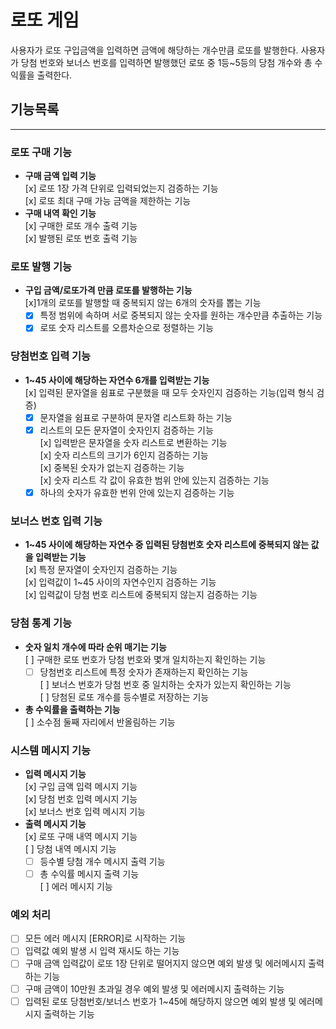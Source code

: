 # 로또 게임
사용자가 로또 구입금액을 입력하면 금액에 해당하는 개수만큼 로또를 발행한다.
사용자가 당첨 번호와 보너스 번호를 입력하면 발행했던 로또 중 1등~5등의 당첨 개수와 총 수익률을 출력한다.

## 기능목록
---
  
### 로또 구매 기능  
- **구매 금액 입력 기능**  
	[x] 로또 1장 가격 단위로 입력되었는지 검증하는 기능  
	[x] 로또 최대 구매 가능 금액을 제한하는 기능  
- **구매 내역 확인 기능**  
	[x] 구매한 로또 개수 출력 기능  
	[x] 발행된 로또 번호 출력 기능  

### 로또 발행 기능  
- **구입 금액/로또가격 만큼 로또를 발행하는 기능**  
	[x]1개의 로또를 발행할 때 중복되지 않는 6개의 숫자를 뽑는 기능
	 - [x] 특정 범위에 속하며 서로 중복되지 않는 숫자를 원하는 개수만큼 추출하는 기능  
	 - [x] 로또 숫자 리스트를 오름차순으로 정렬하는 기능  

### 당첨번호 입력 기능  
- **1~45 사이에 해당하는 자연수 6개를 입력받는 기능**  
	[x] 입력된 문자열을 쉼표로 구분했을 때 모두 숫자인지 검증하는 기능(입력 형식 검증)
	 - [x] 문자열을 쉼표로 구분하여 문자열 리스트화 하는 기능  
	 - [x] 리스트의 모든 문자열이 숫자인지 검증하는 기능  
	[x] 입력받은 문자열을 숫자 리스트로 변환하는 기능  
	[x] 숫자 리스트의 크기가 6인지 검증하는 기능  
	[x] 중복된 숫자가 없는지 검증하는 기능  
	[x] 숫자 리스트 각 값이 유효한 범위 안에 있는지 검증하는 기능  
	 - [x] 하나의 숫자가 유효한 번위 안에 있는지 검증하는 기능  

### 보너스 번호 입력 기능  
- **1~45 사이에 해당하는 자연수 중 입력된 당첨번호 숫자 리스트에 중복되지 않는 값을 입력받는 기능**  
	[x] 특정 문자열이 숫자인지 검증하는 기능  
	[x] 입력값이 1~45 사이의 자연수인지 검증하는 기능  
	[x] 입력값이 당첨 번호 리스트에 중복되지 않는지 검증하는 기능  

### 당첨 통계 기능  
- **숫자 일치 개수에 따라 순위 매기는 기능**  
	[ ] 구매한 로또 번호가 당첨 번호와 몇개 일치하는지 확인하는 기능  
	 - [ ] 당첨번호 리스트에 특정 숫자가 존재하는지 확인하는 기능  
	[ ] 보너스 번호가 당첨 번호 중 일치하는 숫자가 있는지 확인하는 기능  
	[ ] 당첨된 로또 개수를 등수별로 저장하는 기능  
- **총 수익률을 출력하는 기능**  
	[ ] 소수점 둘째 자리에서 반올림하는 기능  

### 시스템 메시지 기능  
- **입력 메시지 기능**  
	[x] 구입 금액 입력 메시지 기능  
	[x] 당첨 번호 입력 메시지 기능  
	[x] 보너스 번호 입력 메시지 기능  
- **출력 메시지 기능**  
	[x] 로또 구매 내역 메시지 기능  
	[ ] 당첨 내역 메시지 기능  
	 - [ ] 등수별 당첨 개수 메시지 출력 기능  
	 - [ ] 총 수익률 메시지 출력 기능  
	[ ] 에러 메시지 기능  

### 예외 처리  
- [ ] 모든 에러 메시지 [ERROR]로 시작하는 기능  
- [ ] 입력값 예외 발생 시 입력 재시도 하는 기능  
- [ ] 구매 금액 입력값이 로또 1장 단위로 떨어지지 않으면 예외 발생 및 에러메시지 출력하는 기능  
- [ ] 구매 금액이 10만원 초과일 경우 예외 발생 및 에러메시지 출력하는 기능
- [ ] 입력된 로또 당첨번호/보너스 번호가 1~45에 해당하지 않으면 예외 발생 및 에러메시지 출력하는 기능  